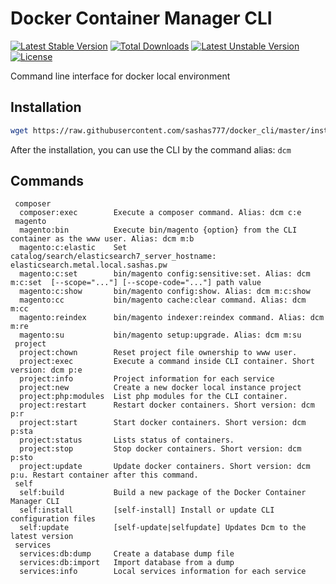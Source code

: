 # Docker Container Manager CLI
[![Latest Stable Version](https://poser.pugx.org/thesgroup/docker-container-manager/v)](//packagist.org/packages/thesgroup/docker-container-manager) [![Total Downloads](https://poser.pugx.org/thesgroup/docker-container-manager/downloads)](//packagist.org/packages/thesgroup/docker-container-manager) [![Latest Unstable Version](https://poser.pugx.org/thesgroup/docker-container-manager/v/unstable)](//packagist.org/packages/thesgroup/docker-container-manager) [![License](https://poser.pugx.org/thesgroup/docker-container-manager/license)](//packagist.org/packages/thesgroup/docker-container-manager)

Command line interface for docker local environment

## Installation
```bash
wget https://raw.githubusercontent.com/sashas777/docker_cli/master/install/installer -O - -q | php --
```
After the installation, you can use the CLI by the command alias: `dcm` 

## Commands
```
 composer
  composer:exec        Execute a composer command. Alias: dcm c:e
 magento
  magento:bin          Execute bin/magento {option} from the CLI container as the www user. Alias: dcm m:b
  magento:c:elastic    Set catalog/search/elasticsearch7_server_hostname: elasticsearch.metal.local.sashas.pw
  magento:c:set        bin/magento config:sensitive:set. Alias: dcm m:c:set  [--scope="..."] [--scope-code="..."] path value
  magento:c:show       bin/magento config:show. Alias: dcm m:c:show
  magento:cc           bin/magento cache:clear command. Alias: dcm m:cc
  magento:reindex      bin/magento indexer:reindex command. Alias: dcm m:re
  magento:su           bin/magento setup:upgrade. Alias: dcm m:su
 project
  project:chown        Reset project file ownership to www user.
  project:exec         Execute a command inside CLI container. Short version: dcm p:e
  project:info         Project information for each service
  project:new          Create a new docker local instance project
  project:php:modules  List php modules for the CLI container.
  project:restart      Restart docker containers. Short version: dcm p:r
  project:start        Start docker containers. Short version: dcm p:sta
  project:status       Lists status of containers.
  project:stop         Stop docker containers. Short version: dcm p:sto
  project:update       Update docker containers. Short version: dcm p:u. Restart container after this command.
 self
  self:build           Build a new package of the Docker Container Manager CLI
  self:install         [self-install] Install or update CLI configuration files
  self:update          [self-update|selfupdate] Updates Dcm to the latest version
 services
  services:db:dump     Create a database dump file
  services:db:import   Import database from a dump
  services:info        Local services information for each service
```